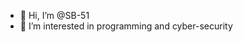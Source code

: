 - 👋 Hi, I’m @SB-51
- 👀 I’m interested in programming and cyber-security
                    
<!---
SB-51/SB-51 is a ✨ special ✨ repository because its `README.md` (this file) appears on your GitHub profile.
You can click the Preview link to take a look at your changes.
--->

